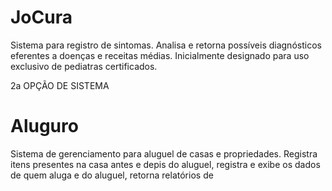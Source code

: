 JoCura
======

Sistema para registro de sintomas. 
Analisa e retorna possíveis diagnósticos eferentes a doenças e receitas médias. 
Inicialmente designado para uso exclusivo de pediatras certificados.


2a OPÇÃO DE SISTEMA

Aluguro
======

Sistema de gerenciamento para aluguel de casas e propriedades. 
Registra itens presentes na casa antes e depis do aluguel,
registra e exibe os dados de quem aluga e do aluguel,
retorna relatórios de 

